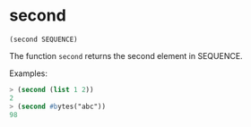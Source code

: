 # second

`(second SEQUENCE)`

The function `second` returns the second element in SEQUENCE.

Examples:

```lisp
> (second (list 1 2))
2
> (second #bytes("abc"))
98
```
